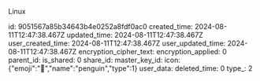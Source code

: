 Linux

id: 9051567a85b34643b4e0252a8fdf0ac0
created_time: 2024-08-11T12:47:38.467Z
updated_time: 2024-08-11T12:47:38.467Z
user_created_time: 2024-08-11T12:47:38.467Z
user_updated_time: 2024-08-11T12:47:38.467Z
encryption_cipher_text: 
encryption_applied: 0
parent_id: 
is_shared: 0
share_id: 
master_key_id: 
icon: {"emoji":"🐧","name":"penguin","type":1}
user_data: 
deleted_time: 0
type_: 2